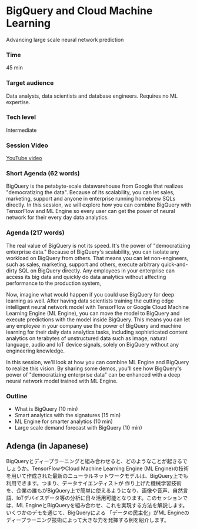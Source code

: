 # BigQuery and Cloud Machine Learning

Advancing large scale neural network prediction

### Time

45 min

### Target audience

Data analysts, data scientists and database engineers. Requires no ML expertise.

### Tech level

Intermediate

### Session Video

[YouTube video](https://youtu.be/Ov3Om5Y_Fbg)

### Short Agenda (62 words)

BigQuery is the petabyte-scale datawarehouse from Google that realizes "democratizing the data". Because of its scalability, you can let sales, marketing, support and anyone in enterprise running homebrew SQLs directly. In this session, we will explore how you can combine BigQuery with TensorFlow and ML Engine so every user can get the power of neural network for their every day data analytics.

### Agenda (217 words)

The real value of BigQuery is not its speed. It's the power of "democratizing enterprise data." 
Because of BigQuery's scalability, you can isolate any workload on BigQuery from others. That means 
you can let non-engineers, such as sales, marketing, support and others, execute arbitrary quick-and-dirty 
SQL on BigQuery directly. Any employees in your enterprise can access its big data and quickly do data 
analytics without affecting performance to the production system, 

Now, imagine what would happen if you could use BigQuery for deep learning as well. After having data 
scientists training the cutting edge intelligent neural network model with TensorFlow or Google Cloud Machine 
Learning Engine (ML Engine), you can move the model to BigQuery and execute predictions with the model inside BigQuery. 
This means you can let any employee in your company use the power of BigQuery and machine learning for their 
daily data analytics tasks, including sophisticated content analytics on terabytes of unstructured data such 
as image, natural language, audio and IoT device signals, solely on BigQuery without any engineering knowledge. 

In this session, we'll look at how you can combine ML Engine and BigQuery to realize this vision. 
By sharing some demos, you'll see how BigQuery's power of "democratizing enterprise data" can be enhanced with 
a deep neural network model trained with ML Engine.

### Outline

- What is BigQuery (10 min)
- Smart analytics with the signatures (15 min)
- ML Engine for smarter analytics (10 min)
- Large scale demand forecast with BigQuery (10 min)

## Adenga (in Japanese)

BigQueryとディープラーニングと組み合わせると、どのようなことが起きるでしょうか。TensorFlowやCloud Machine Learning Engine 
(ML Engine)の技術を用いて作成された最新のニューラルネットワークモデルは、BigQuery上でも利用できます。つまり、データサイエンティストが
作り上げた機械学習技術を、企業の誰もがBigQuery上で簡単に使えるようになり、画像や音声、自然言語、IoTデバイスデータ等の分析に日々活用可能となります。このセッションでは、ML EngineとBigQueryを組み合わせ、これを実現する方法を解説します。いくつかのデモを通じて、BigQueryによる
「データの民主化」がML Engineのディープラーニング技術によって大きな力を発揮する例を紹介します。





